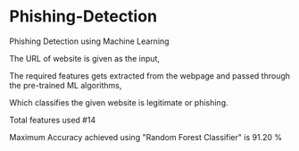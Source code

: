 # Phishing-Detection
Phishing Detection using Machine Learning

The URL of website is given as the input,

The required features gets extracted from the webpage and
passed through the pre-trained ML algorithms,

Which classifies the given website is legitimate or phishing.

Total features used #14

Maximum Accuracy achieved using "Random Forest Classifier" is 91.20 %

